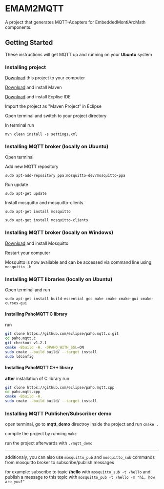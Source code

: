 # EMAM2MQTT

A project that generates MQTT-Adapters for EmbeddedMontiArcMath components.

## Getting Started

These instructions will get MQTT up and running on your **Ubuntu** system

### Installing project

[Download](https://git.rwth-aachen.de/monticore/EmbeddedMontiArc/generators/emam2mqtt/-/archive/3-install-mqtt-linux/emam2mqtt-3-install-mqtt-linux.zip) this project to your computer

[Download](https://maven.apache.org/guides/getting-started/) and install Maven

[Download](https://www.eclipse.org/downloads/) and install Ecplise IDE

Import the project as "Maven Project" in Eclipse

Open terminal and switch to your project directory

In terminal run

`mvn clean install -s settings.xml`

### Installing MQTT broker (locally on Ubuntu)

Open terminal

Add new MQTT repository

`sudo apt-add-repository ppa:mosquitto-dev/mosquitto-ppa`

Run update

`sudo apt-get update`

Install mosquitto and mosquitto-clients

`sudo apt-get install mosquitto`

`sudo apt-get install mosquitto-clients`

### Installing MQTT broker (locally on Windows)

[Download](https://mosquitto.org/files/binary/win64/mosquitto-1.6.2-install-windows-x64.exe) and install Mosquitto

Restart your computer

Mosquitto is now available and can be accessed via command line using `mosquitto -h`

### Installing MQTT libraries (locally on Ubuntu)

Open terminal and run

`sudo apt-get install build-essential gcc make cmake cmake-gui cmake-curses-gui`

#### Installing PahoMQTT C library
run 
```bash
git clone https://github.com/eclipse/paho.mqtt.c.git
cd paho.mqtt.c
git checkout v1.2.1
cmake -Bbuild -H. -DPAHO_WITH_SSL=ON
sudo cmake --build build/ --target install
sudo ldconfig
```
#### Installing PahoMQTT C++ library
**after** installation of C library run
```bash
git clone https://github.com/eclipse/paho.mqtt.cpp
cd paho.mqtt.cpp
cmake -Bbuild -H.
sudo cmake --build build/ --target install
```
### Installing MQTT Publisher/Subscriber demo
open terminal, go to **mqtt_demo** directroy inside the project and run
`cmake .`

compile the project by running
`make`

run the project afterwards with `./mqtt_demo`

---

additionaly, you can also use `mosquitto_pub` and `mosquitto_sub` commands from mosquitto broker to subscribe/publish messages

for example:
subscribe to topic **/hello** with `mosquitto_sub -t /hello` and publish a message to this topic with `mosquitto_pub -t /hello -m "hi, how are you?"`

